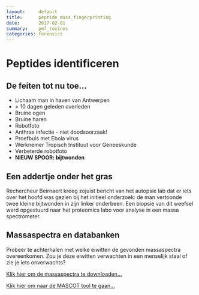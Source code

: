 ```yaml
---
layout:     default
title:      peptide_mass_fingerprinting
date:       2017-02-01
summary:    pmf_toxines
categories: forensics
---
```


# Peptides identificeren

## De feiten tot nu toe...

- Lichaam man in haven van Antwerpen
- \> 10 dagen geleden overleden
- Bruine ogen
- Bruine haren
- Robotfoto
- Anthrax infectie - niet doodsoorzaak!
- Proefbuis met Ebola virus
- Werknemer Tropisch Instituut voor Geneeskunde
- Verbeterde robotfoto
- **NIEUW SPOOR: bijtwonden**


## Een addertje onder het gras

Rechercheur Beirnaert kreeg zojuist bericht van het autopsie lab dat er iets over het hoofd was gezien bij het initieel onderzoek: de man vertoonde twee kleine bijtwonden in zijn linker onderbeen. Een biopsie van dit weefsel werd opgestuurd naar het proteomics labo voor analyse in een massa spectrometer.

## Massaspectra en databanken
Probeer te achterhalen met welke eiwitten de gevonden massaspectra overeenkomen. Zou je deze eiwitten verwachten in een menselijk staal of zie je iets onverwachts?

[Klik hier om de massaspectra te downloaden...](https://biodatamining.github.io/BioCluedo/data/pmf_data.zip)

[Klik hier om naar de MASCOT tool te gaan...](http://mascot-trial.cmi.ua.ac.be/mascot/cgi/search_form.pl?FORMVER=2&SEARCH=PMF)
